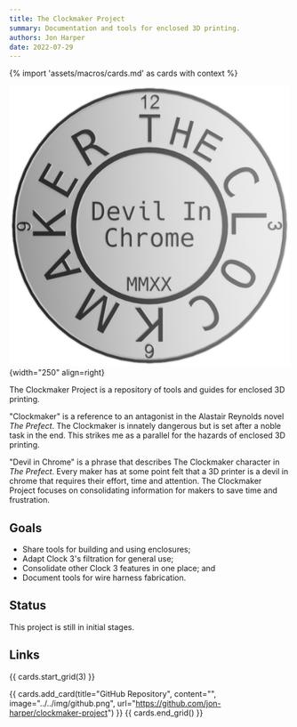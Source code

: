 ```yaml
---
title: The Clockmaker Project
summary: Documentation and tools for enclosed 3D printing.
authors: Jon Harper
date: 2022-07-29
---
```

{% import 'assets/macros/cards.md' as cards with context %}

![project logo](../img/clockmaker.png){width="250" align=right}

The Clockmaker Project is a repository of tools and guides for enclosed 3D printing.

"Clockmaker" is a reference to an antagonist in the Alastair Reynolds novel *The Prefect*. The Clockmaker is innately dangerous but is set after a noble task in the end. This strikes me as a parallel for the hazards of enclosed 3D printing.

"Devil in Chrome" is a phrase that describes The Clockmaker character in *The Prefect*. Every maker has at some point felt that a 3D printer is a devil in chrome that requires their effort, time and attention. The Clockmaker Project focuses on consolidating information for makers to save time and frustration.

## Goals

- Share tools for building and using enclosures;
- Adapt Clock 3's filtration for general use;
- Consolidate other Clock 3 features in one place; and
- Document tools for wire harness fabrication.

## Status

This project is still in initial stages.

## Links

{{ cards.start_grid(3) }}
<!-- {{ cards.add_card(title="Project Page & Documentation", content="", image="../../img/clockmaker.png", url="https://jon-harper.github.io/clockmaker-project") }} -->
{{ cards.add_card(title="GitHub Repository", content="", image="../../img/github.png", url="https://github.com/jon-harper/clockmaker-project") }}
{{ cards.end_grid() }}